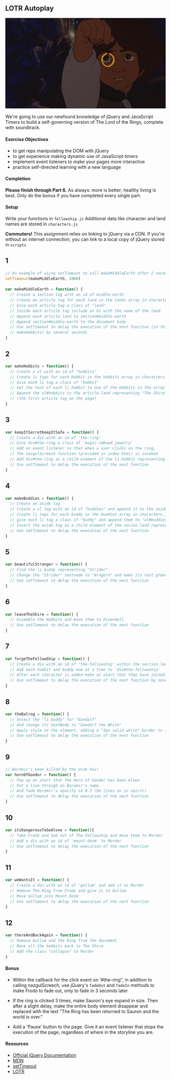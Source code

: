 ## LOTR Autoplay

![:image](images/frodo.jpg)

We're going to use our newfound knowledge of jQuery and JavaScript Timers to
build a self-governing version of The Lord of the Rings, complete with
soundtrack.

#### Exercise Objectives
- to get reps manipulating the DOM with jQuery
- to get experience making dynamic use of JavaScript timers
- implement event listeners to make your pages more interactive
- practice self-directed learning with a new language

#### Completion

**Please finish through Part 6.** As always: more is better; healthy living is
best. Only do the bonus if you have completed every single part.

#### Setup

Write your functions in `fellowship.js`
Additional data like character and land names are stored in `characters.js`

__Commuters!__ This assignment relies on linking to jQuery via a CDN. If you're without an internet connection, you can link to a local copy of jQuery stored in `scripts`

## 1

```js
// An example of using setTimeout to call makeMiddleEarth after 2 seconds.
setTimeout(makeMiddleEarth, 2000)

var makeMiddleEarth = function() {
  // Create a section tag with an id of middle-earth
  // Create an article tag for each land in the lands array in characters.js
  // Give each article tag a class of "land"
  // Inside each article tag include an h1 with the name of the land
  // Append each article.land to section#middle-earth
  // Append section#middle-earth to the document body
  // Use setTimeout to delay the execution of the next function (in this case,
  // makeHobbits) by several seconds
}
```

## 2

```js
var makeHobbits = function() {
  // Create a ul with an id of "hobbits"
  // Create li tags for each Hobbit in the hobbits array in characters.js
  // Give each li tag a class of "hobbit"
  // Set the text of each li.hobbit to one of the Hobbits in the array
  // Append the ul#hobbits to the article.land representing "The Shire"
  // (the first article tag on the page)
}
```

## 3

```js
var keepItSecretKeepItSafe = function() {
  // Create a div with an id of 'the-ring'
  // Give div#the-ring a class of 'magic-imbued-jewelry'
  // Add an event listener so that when a user clicks on the ring,
  // The nazgulScreech function (provided in index.html) is invoked
  // Add div#the-ring as a child element of the li.hobbit representing "Frodo"
  // Use setTimeout to delay the execution of the next function
}
```

## 4

```js
var makeBuddies = function() {
  // Create an aside tag
  // Create a ul tag with an id of "buddies" and append it to the aside tag
  // Create li tags for each buddy in the buddies array in characters.js
  // give each li tag a class of "buddy" and append them to "ul#buddies"
  // Insert the aside tag as a child element of the secion.land representing "Rivendell"
  // Use setTimeout to delay the execution of the next function
}
```

## 5

```js
var beautifulStranger = function() {
  // Find the li.buddy representing "Strider"
  // Change the "Strider" textnode to "Aragorn" and make its text green
  // Use setTimeout to delay the execution of the next function
}
```

## 6

```js
var leaveTheShire = function() {
  // Assemble the Hobbits and move them to Rivendell
  // Use setTimeout to delay the execution of the next function
}
```

## 7

```js
var forgeTheFellowShip = function() {
  // Create a div with an id of 'the-fellowship' within the section.land for "Rivendell"
  // Add each hobbit and buddy one at a time to 'div#the-fellowship'
  // After each character is added make an alert that they have joined your party
  // Use setTimeout to delay the execution of the next function by several seconds
}
```

## 8

```js
var theBalrog = function() {
  // Select the "li.buddy" for "Gandalf"
  // And change its textNode to "Gandalf the White"
  // Apply style to the element, adding a "3px solid white" border to it
  // Use setTimeout to delay the execution of the next function
}
```

## 9

```js
// Boromir's been killed by the Uruk-hai!
var hornOfGondor = function() {
  // Pop up an alert that the Horn of Gondor has been blown
  // Put a line-through on Boromir's name
  // And fade Boromir's opacity to 0.3 (he lives on in spirit)
  // Use setTimeout to delay the execution of the next function
}
```

## 10

```js
var itsDangerousToGoAlone = function(){
  // Take Frodo and Sam out of The Fellowship and move them to Mordor
  // Add a div with an id of 'mount-doom' to Mordor
  // Use setTimeout to delay the execution of the next function
}
```

## 11

```js
var weWantsIt = function() {
  // Create a div with an id of 'gollum' and add it to Mordor
  // Remove The Ring from Frodo and give it to Gollum
  // Move Gollum into Mount Doom
  // Use setTimeout to delay the execution of the next function
}
```

## 12

```js
var thereAndBackAgain = function() {
  // Remove Gollum and the Ring from the document
  // Move all the hobbits back to The Shire
  // Add the class "collapse" to Mordor
}
```

#### Bonus

- Within the callback for the click event on '#the-ring",
in addition to calling nazgulScreech,
use jQuery's `fadeOut` and `fadeIn` methods  to make Frodo to fade out,
only to fade in 3 seconds later

- If the ring is clicked 3 times, make Sauron's eye expand in size.
Then after a slight delay, make the entire body element disappear and replaced
with the text "The Ring has been returned to Sauron and the world is over."

- Add a 'Pause' button to the page. Give it an event listener that stops the
execution of the page, regardless of where in the storyline you are.

#### Resources

- [Official jQuery Documentation](http://jquery.com)
- [MDN](https://developer.mozilla.org/en-US/docs/DOM/DOM_Reference)
- [setTimeout](https://developer.mozilla.org/en-US/docs/Web/API/WindowTimers.setTimeout)
- [LOTR](http://en.wikipedia.org/wiki/The_Lord_of_the_Rings)

